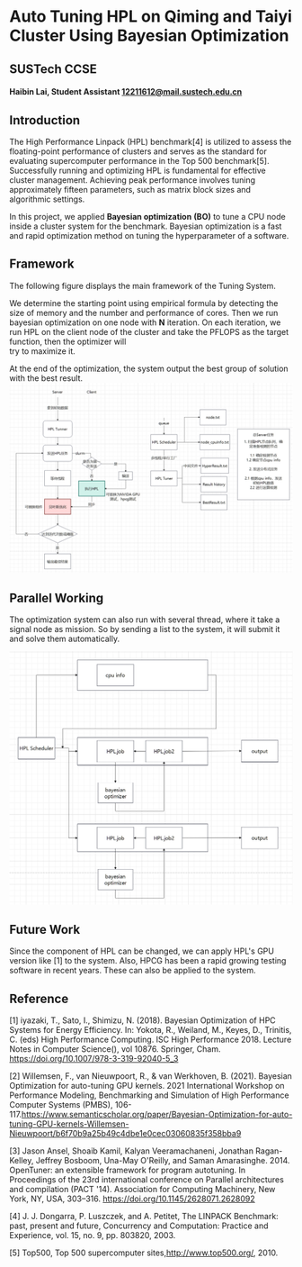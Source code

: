 # Auto Tuning HPL on Qiming and Taiyi Cluster Using Bayesian Optimization

## SUSTech CCSE
#### Haibin Lai, Student Assistant 12211612@mail.sustech.edu.cn
### 

## Introduction

The High Performance Linpack (HPL) benchmark[4] is utilized to assess 
the floating-point performance of clusters and serves as 
the standard for evaluating supercomputer performance in 
the Top 500 benchmark[5]. Successfully running and optimizing 
HPL is fundamental for effective cluster management. 
Achieving peak performance involves tuning approximately fifteen parameters, 
such as matrix block sizes and algorithmic settings.

In this project, we applied **Bayesian optimization** **(BO)** to tune a
 CPU node inside a cluster system for the benchmark. Bayesian optimization is a 
fast and rapid optimization method on tuning the hyperparameter of a software.

## Framework

The following figure displays the main framework of the Tuning System. 

We determine the starting point using
empirical formula by detecting the size of memory and the number and performance of cores. Then we run bayesian 
optimization on one node with **N** iteration. On each iteration, we run HPL on the client
node of the cluster and take the PFLOPS as the target function, then the optimizer will  
try to maximize it.

At the end of the optimization, the system output the best group of solution with the best result.
![alt text](picture/Framework.png)

## Parallel Working

The optimization system can also run with several thread, where it take a signal node as mission. So by sending a 
list to the system, it will submit it and solve them automatically.

![alt text](picture/Running.png)


## Future Work

Since the component of HPL can be changed, we can apply HPL's GPU version like [1] to the system. Also, HPCG
has been a rapid growing testing software in recent years. These can also be applied to the system. 

## Reference 
[1] iyazaki, T., Sato, I., Shimizu, N. (2018). Bayesian Optimization of HPC Systems for Energy Efficiency. In: Yokota, R., Weiland, M., Keyes, D., Trinitis, C. (eds) High Performance Computing. ISC High Performance 2018. Lecture Notes in Computer Science(), vol 10876. Springer, Cham. https://doi.org/10.1007/978-3-319-92040-5_3

[2] Willemsen, F., van Nieuwpoort, R., & van Werkhoven, B. (2021). Bayesian Optimization for auto-tuning GPU kernels. 2021 International Workshop on Performance Modeling, Benchmarking and Simulation of High Performance Computer Systems (PMBS), 106-117.https://www.semanticscholar.org/paper/Bayesian-Optimization-for-auto-tuning-GPU-kernels-Willemsen-Nieuwpoort/b6f70b9a25b49c4dbe1e0cec03060835f358bba9

[3] Jason Ansel, Shoaib Kamil, Kalyan Veeramachaneni, Jonathan Ragan-Kelley, Jeffrey Bosboom, Una-May O'Reilly, and Saman Amarasinghe. 2014. OpenTuner: an extensible framework for program autotuning. In Proceedings of the 23rd international conference on Parallel architectures and compilation (PACT '14). Association for Computing Machinery, New York, NY, USA, 303–316. https://doi.org/10.1145/2628071.2628092

[4] J. J. Dongarra, P. Luszczek, and A. Petitet, The
 LINPACK Benchmark: past, present and future,
 Concurrency and Computation: Practice and
 Experience, vol. 15, no. 9, pp. 803820, 2003.

[5]  Top500, Top 500 supercomputer sites,http://www.top500.org/, 2010.

